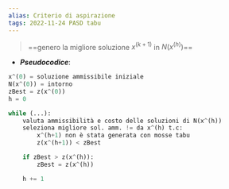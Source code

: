 ```yaml
---
alias: Criterio di aspirazione
tags: 2022-11-24 PASD tabu
---
```


> ==genero la migliore soluzione $x^{(k+1)}$ in $N(x^{(h)})$==

- ***Pseudocodice***:
```python
x^(0) = soluzione ammissibile iniziale
N(x^(0)) = intorno
zBest = z(x^(0))
h = 0

while (...):
	valuta ammissibilità e costo delle soluzioni di N(x^(h))
	seleziona migliore sol. amm. != da x^(h) t.c:
		x^(h+1) non è stata generata con mosse tabu
		z(x^(h+1)) < zBest

	if zBest > z(x^(h)):
		zBest = z(x^(h))

	h += 1
```